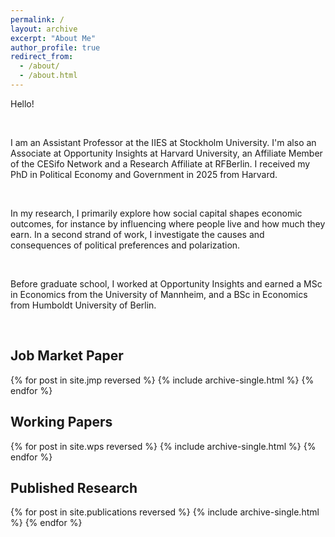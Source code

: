 ```yaml
---
permalink: /
layout: archive
excerpt: "About Me"
author_profile: true
redirect_from: 
  - /about/
  - /about.html
---
```

Hello! 

<br>

I am an Assistant Professor at the IIES at Stockholm University. I'm also an Associate at Opportunity Insights at Harvard University, an Affiliate Member of the CESifo Network and a Research Affiliate at RFBerlin. I received my PhD in Political Economy and Government in 2025 from Harvard. 

<br>

In my research, I primarily explore how social capital shapes economic outcomes, for instance by influencing where people live and how much they earn. In a second strand of work, I investigate the causes and consequences of political preferences and polarization. 

<br>


Before graduate school, I worked at Opportunity Insights and earned a MSc in Economics from the University of Mannheim, and a BSc in Economics from Humboldt University of Berlin.  

<br>

Job Market Paper
------
{% for post in site.jmp reversed %}
  {% include archive-single.html %}
{% endfor %}

Working Papers
------
{% for post in site.wps reversed %}
  {% include archive-single.html %}
{% endfor %}

Published Research
------
{% for post in site.publications reversed %}
  {% include archive-single.html %}
{% endfor %}
<br>
